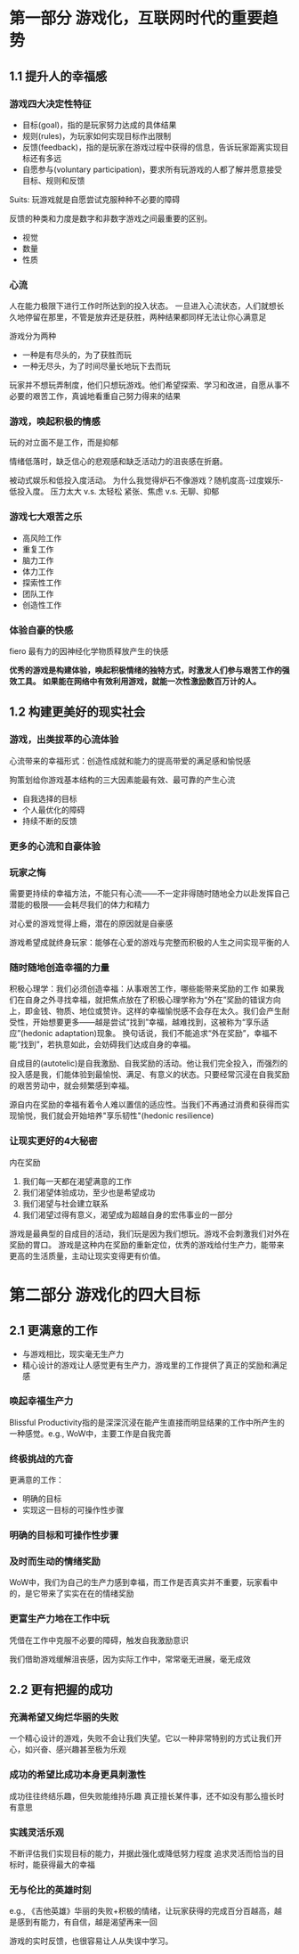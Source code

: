 # 第一部分 游戏化，互联网时代的重要趋势

## 1.1 提升人的幸福感

### 游戏四大决定性特征

- 目标(goal)，指的是玩家努力达成的具体结果
- 规则(rules)，为玩家如何实现目标作出限制
- 反馈(feedback)，指的是玩家在游戏过程中获得的信息，告诉玩家距离实现目标还有多远
- 自愿参与(voluntary participation)，要求所有玩游戏的人都了解并愿意接受目标、规则和反馈

Suits: 玩游戏就是自愿尝试克服种种不必要的障碍

反馈的种类和力度是数字和非数字游戏之间最重要的区别。
- 视觉
- 数量
- 性质

### 心流

人在能力极限下进行工作时所达到的投入状态。
一旦进入心流状态，人们就想长久地停留在那里，不管是放弃还是获胜，两种结果都同样无法让你心满意足

游戏分为两种
- 一种是有尽头的，为了获胜而玩
- 一种无尽头，为了时间尽量长地玩下去而玩

玩家并不想玩弄制度，他们只想玩游戏。他们希望探索、学习和改进，自愿从事不必要的艰苦工作，真诚地看重自己努力得来的结果

### 游戏，唤起积极的情感

玩的对立面不是工作，而是抑郁

情绪低落时，缺乏信心的悲观感和缺乏活动力的沮丧感在折磨。

被动式娱乐和低投入度活动。
为什么我觉得炉石不像游戏？随机度高-过度娱乐-低投入度。
压力太大 v.s. 太轻松
紧张、焦虑 v.s. 无聊、抑郁

### 游戏七大艰苦之乐

- 高风险工作
- 重复工作
- 脑力工作
- 体力工作
- 探索性工作
- 团队工作
- 创造性工作

### 体验自豪的快感
fiero
最有力的因神经化学物质释放产生的快感

**优秀的游戏是构建体验，唤起积极情绪的独特方式，时激发人们参与艰苦工作的强效工具。**
**如果能在网络中有效利用游戏，就能一次性激励数百万计的人。**

## 1.2 构建更美好的现实社会

### 游戏，出类拔萃的心流体验

心流带来的幸福形式：创造性成就和能力的提高带爱的满足感和愉悦感

狗策划给你游戏基本结构的三大因素能最有效、最可靠的产生心流
- 自我选择的目标
- 个人最优化的障碍
- 持续不断的反馈

### 更多的心流和自豪体验

### 玩家之悔
需要更持续的幸福方法，不能只有心流——不一定非得随时随地全力以赴发挥自己潜能的极限——会耗尽我们的体力和精力

对心爱的游戏觉得上瘾，潜在的原因就是自豪感

游戏希望成就终身玩家：能够在心爱的游戏与完整而积极的人生之间实现平衡的人

### 随时随地创造幸福的力量
积极心理学：我们必须创造幸福：从事艰苦工作，哪些能带来奖励的工作
如果我们在自身之外寻找幸福，就把焦点放在了积极心理学称为“外在”奖励的错误方向上，即金钱、物质、地位或赞许。这样的幸福愉悦感不会存在太久。我们会产生耐受性，开始想要更多——越是尝试“找到”幸福，越难找到，这被称为“享乐适应”(hedonic adaptation)现象。
换句话说，我们不能追求“外在奖励”，幸福不能“找到”，若执意如此，会妨碍我们达成自身的幸福。

自成目的(autotelic)是自我激励、自我奖励的活动。他让我们完全投入，而强烈的投入感是我，们能体验到最愉悦、满足、有意义的状态。只要经常沉浸在自我奖励的艰苦劳动中，就会频繁感到幸福。

源自内在奖励的幸福有着令人难以置信的适应性。当我们不再通过消费和获得而实现愉悦，我们就会开始培养"享乐韧性"(hedonic resilience)

### 让现实更好的4大秘密

内在奖励
1. 我们每一天都在渴望满意的工作
2. 我们渴望体验成功，至少也是希望成功
3. 我们渴望与社会建立联系
4. 我们渴望过得有意义，渴望成为超越自身的宏伟事业的一部分

游戏是最典型的自成目的活动，我们玩是因为我们想玩。游戏不会刺激我们对外在奖励的胃口。
游戏是这种内在奖励的重新定位，优秀的游戏给付生产力，能带来更高的生活质量，主动让现实变得更有价值。

# 第二部分 游戏化的四大目标

## 2.1 更满意的工作
- 与游戏相比，现实毫无生产力
- 精心设计的游戏让人感觉更有生产力，游戏里的工作提供了真正的奖励和满足感

### 唤起幸福生产力
Blissful Productivity指的是深深沉浸在能产生直接而明显结果的工作中所产生的一种感觉。e.g., WoW中，主要工作是自我完善

### 终极挑战的亢奋
更满意的工作：
- 明确的目标
- 实现这一目标的可操作性步骤

### 明确的目标和可操作性步骤

### 及时而生动的情绪奖励
WoW中，我们为自己的生产力感到幸福，而工作是否真实并不重要，玩家看中的，是它带来了实实在在的情绪奖励

### 更富生产力地在工作中玩
凭借在工作中克服不必要的障碍，触发自我激励意识

我们借助游戏缓解沮丧感，因为实际工作中，常常毫无进展，毫无成效

## 2.2 更有把握的成功

### 充满希望又绚烂华丽的失败
一个精心设计的游戏，失败不会让我们失望。它以一种非常特别的方式让我们开心，如兴奋、感兴趣甚至极为乐观

### 成功的希望比成功本身更具刺激性
成功往往终结乐趣，但失败能维持乐趣
真正擅长某件事，还不如没有那么擅长时有意思

### 实践灵活乐观
不断评估我们实现目标的能力，并据此强化或降低努力程度
追求灵活而恰当的目标时，能获得最大的幸福

### 无与伦比的英雄时刻
e.g., 《吉他英雄》华丽的失败+积极的情绪，让玩家获得的完成百分百越高，越是感到有能力，有自信，越是渴望再来一回

游戏的实时反馈，也很容易让人从失误中学习。


